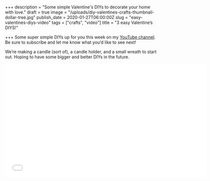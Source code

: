 +++
description = "Some simple Valentine's DIYs to decorate your home with love."
draft = true
image = "/uploads/diy-valentines-crafts-thumbnail-dollar-tree.jpg"
publish_date = 2020-01-27T06:00:00Z
slug = "easy-valentines-diys-video"
tags = ["crafts", "video"]
title = "3 easy Valentine’s DIYS!"

+++
Some super simple DIYs up for you this week on my [YouTube channel](https://www.youtube.com/channel/UCYEjfsNAqG2_csAC7FDUYcg). Be sure to subscribe and let me know what you’d like to see next!

We’re making a candle (sort of), a candle holder, and a small wreath to start out. Hoping to have some bigger and better DIYs in the future.

<iframe width="663" height="373" src="[https://www.youtube.com/embed/EBRNzi2q9jk](https://www.youtube.com/embed/EBRNzi2q9jk "https://www.youtube.com/embed/EBRNzi2q9jk")" frameborder="0" allow="accelerometer; autoplay; clipboard-write; encrypted-media; gyroscope; picture-in-picture" allowfullscreen></iframe>